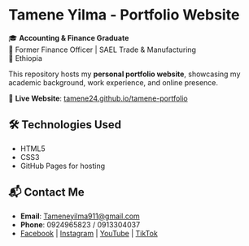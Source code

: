 # Tamene Yilma - Portfolio Website

🎓 **Accounting & Finance Graduate**  
💼 Former Finance Officer | SAEL Trade & Manufacturing  
📍 Ethiopia

This repository hosts my **personal portfolio website**, showcasing my academic background, work experience, and online presence.

🔗 **Live Website**: [tamene24.github.io/tamene-portfolio](https://tamene24.github.io/tamene-portfolio/)

## 🛠 Technologies Used
- HTML5
- CSS3
- GitHub Pages for hosting

## 📬 Contact Me
- **Email**: Tameneyilma911@gmail.com
- **Phone**: 0924965823 / 0913304037
- [Facebook](https://www.facebook.com/St.Athnasius) |
  [Instagram](https://www.instagram.com/tame_2424) |
  [YouTube](https://www.youtube.com/@Tamey24) |
  [TikTok](https://www.tiktok.com/@citizens104)
  

